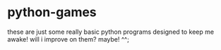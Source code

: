 # python-games
these are just some really basic python programs designed to keep me awake!
will i improve on them? maybe! ^^;
